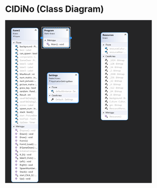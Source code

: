 # ClDiNo (Class Diagram)
![image](https://github.com/HaproBishop/ClDiNo/blob/main/ClassDiagForNotepad.png)
